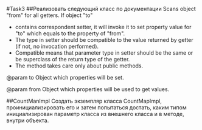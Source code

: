 #Task3
##Реализовать следующий класс по документации
Scans object "from" for all getters. If object "to"
- contains correspondent setter, it will invoke it to set property value for "to" which equals to the property of "from".
- The type in setter should be compatible to the value returned by getter (if not, no invocation performed).
- Compatible means that parameter type in setter should be the same or be superclass of the return type of the getter.
-  The method takes care only about public methods.

@param to   Object which properties will be set.

@param from Object which properties will be used to get values.



##CountManImpl
Создать экземпляр класса CountMapImpl, проинициализировать его и затем попытаться достать, каким типом инициализирован параметр класса из внешнего класса и в методе, внутри объекта.
